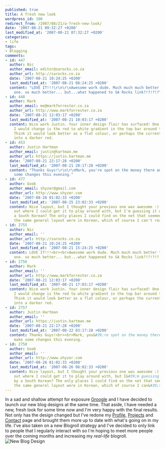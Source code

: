 ```yaml
---
published: true
title: A fresh new look
wordpress_id: 100
redirect_from: /2007/08/21/a-fresh-new-look/
date: '2007-08-21 09:32:27 +0200'
last_modified_at: '2007-08-21 07:32:27 +0200'
categories:
- life
tags:
- Blogging
comments:
- id: 447
  author: Nic
  author_email: editor@sarocks.co.za
  author_url: http://sarocks.co.za
  date: '2007-08-21 10:24:25 +0200'
  last_modified_at: '2007-08-21 08:24:25 +0200'
  content: "LOVE IT!!!\r\n\r\nAwesome work dude. Much much much better than the last
    one. so much better... but...what happened to SA Rocks link?!?!?!?"
- id: 448
  author: Mark
  author_email: me@markforrester.co.za
  author_url: http://www.markforrester.co.za
  date: '2007-08-21 12:03:17 +0200'
  last_modified_at: '2007-08-21 10:03:17 +0200'
  content: Nice work Justin. Your inner design flair has surfaced! One small thing
    I would change is the red to white gradient in the top bar around the rss buttons.
    Think it would look better as a flat colour, or perhaps the current red blending
    into a darker red.
- id: 453
  author: Justin Hartman
  author_email: justin@hartman.me
  author_url: https://justin.hartman.me
  date: '2007-08-21 22:17:28 +0200'
  last_modified_at: '2007-08-21 20:17:28 +0200'
  content: "Thanks Guys!\r\n\r\nMark, you're spot on the money there and I'll make
    some changes this evening."
- id: 477
  author: Goob
  author_email: shyzer@gmail.com
  author_url: http://www.shyzer.com
  date: '2007-08-26 01:02:33 +0200'
  last_modified_at: '2007-08-25 23:02:33 +0200'
  content: Nice layout, but I thought your previous one was awesome :) I tried finding
    out where I could get it to play around with, but I'm guessing it was made by
    a South Korean? The only places I could find on the net that seemed to be using
    the same general layout were in Korean, which of course I can't read, haha.
- id: 2755
  author: Nic
  author_email: ''
  author_url: http://sarocks.co.za
  date: '2007-08-21 10:24:25 +0200'
  last_modified_at: '2007-08-21 15:24:25 +0200'
  content: LOVE IT!!!<br><br>Awesome work dude. Much much much better than the last
    one. so much better... but...what happened to SA Rocks link?!?!?!?
- id: 2756
  author: Mark
  author_email: ''
  author_url: http://www.markforrester.co.za
  date: '2007-08-21 12:03:17 +0200'
  last_modified_at: '2007-08-21 17:03:17 +0200'
  content: Nice work Justin. Your inner design flair has surfaced! One small thing
    I would change is the red to white gradient in the top bar around the rss buttons.
    Think it would look better as a flat colour, or perhaps the current red blending
    into a darker red.
- id: 2757
  author: Justin Hartman
  author_email: ''
  author_url: https://justin.hartman.me
  date: '2007-08-21 22:17:28 +0200'
  last_modified_at: '2007-08-22 03:17:28 +0200'
  content: Thanks Guys!<br><br>Mark, you&#39;re spot on the money there and I&#39;ll
    make some changes this evening.
- id: 2758
  author: Goob
  author_email: ''
  author_url: http://www.shyzer.com
  date: '2007-08-26 01:02:33 +0200'
  last_modified_at: '2007-08-26 06:02:33 +0200'
  content: Nice layout, but I thought your previous one was awesome :) I tried finding
    out where I could get it to play around with, but I&#39;m guessing it was made
    by a South Korean? The only places I could find on the net that seemed to be using
    the same general layout were in Korean, which of course I can&#39;t read, haha.
---
```

In a sad and shallow attempt for exposure <a href="http://groogle.co.za">Groogle</a> and I have decided to launch our new blog designs at the same time. That aside, I have needed a new, fresh look for some time now and I'm very happy with the final results. 
Not only has the design changed but I've redone my <a href="/profile/">Profile</a>, <a href="/projects/">Projects</a> and <a href="/contact.html">Contact</a> page and brought them more up to date with what's going on in my life. I've also taken on a new Blogroll strategy and I've decided to only link to people that I regularly interact with so I'm hoping to meet more people over the coming months and increasing my <em>real-life</em> blogroll.
<img src="http://farm2.static.flickr.com/1266/1190741939_70337ca53e.jpg" alt="New Blog Design" />
